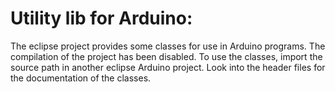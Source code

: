 Utility lib for Arduino:
========================

The eclipse project provides some classes for use in Arduino programs. The compilation of the project has been disabled. To use the classes, import the source path in another eclipse Arduino project. Look into the header files for the documentation of the classes.

